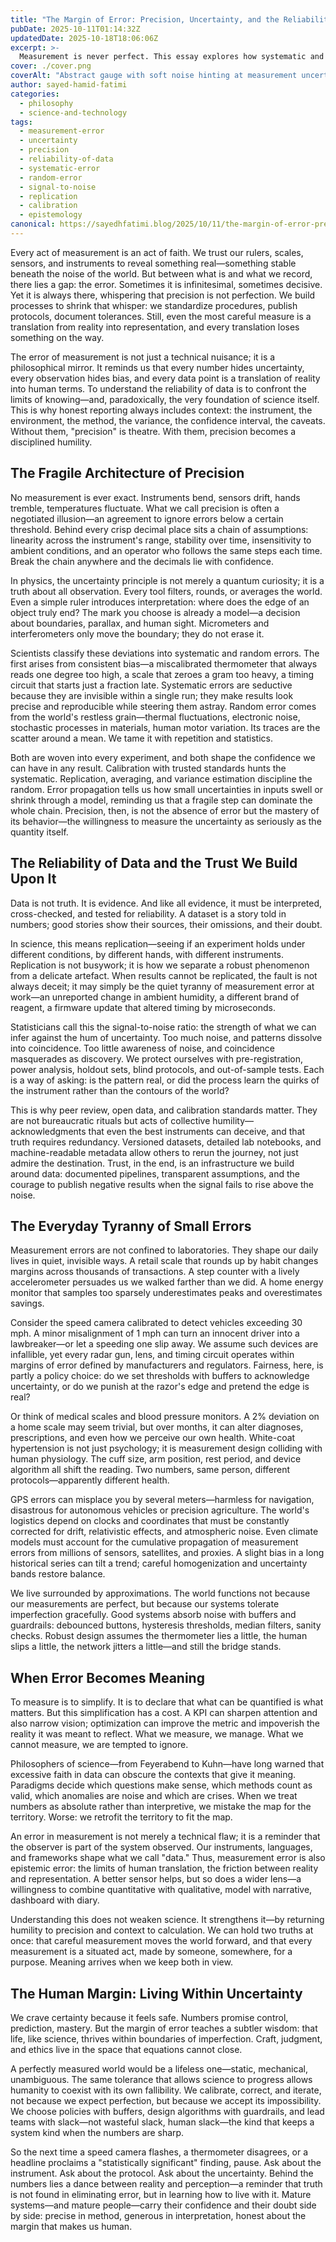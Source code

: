 ```yaml
---
title: "The Margin of Error: Precision, Uncertainty, and the Reliability of Data"
pubDate: 2025-10-11T01:14:32Z
updatedDate: 2025-10-18T18:06:06Z
excerpt: >-
  Measurement is never perfect. This essay explores how systematic and random errors shape what we can know, why replication and calibration matter, and how humility restores meaning to precision.
cover: ./cover.png
coverAlt: "Abstract gauge with soft noise hinting at measurement uncertainty"
author: sayed-hamid-fatimi
categories:
  - philosophy
  - science-and-technology
tags:
  - measurement-error
  - uncertainty
  - precision
  - reliability-of-data
  - systematic-error
  - random-error
  - signal-to-noise
  - replication
  - calibration
  - epistemology
canonical: https://sayedhfatimi.blog/2025/10/11/the-margin-of-error-precision-uncertainty-and-the-reliability-of-data/
---
```


Every act of measurement is an act of faith.
We trust our rulers, scales, sensors, and instruments to reveal something real—something stable beneath the noise of the world. But between what is and what we record, there lies a gap: the error. Sometimes it is infinitesimal, sometimes decisive. Yet it is always there, whispering that precision is not perfection. We build processes to shrink that whisper: we standardize procedures, publish protocols, document tolerances. Still, even the most careful measure is a translation from reality into representation, and every translation loses something on the way.

The error of measurement is not just a technical nuisance; it is a philosophical mirror. It reminds us that every number hides uncertainty, every observation hides bias, and every data point is a translation of reality into human terms. To understand the reliability of data is to confront the limits of knowing—and, paradoxically, the very foundation of science itself. This is why honest reporting always includes context: the instrument, the environment, the method, the variance, the confidence interval, the caveats. Without them, "precision" is theatre. With them, precision becomes a disciplined humility.

## The Fragile Architecture of Precision

No measurement is ever exact. Instruments bend, sensors drift, hands tremble, temperatures fluctuate. What we call precision is often a negotiated illusion—an agreement to ignore errors below a certain threshold. Behind every crisp decimal place sits a chain of assumptions: linearity across the instrument's range, stability over time, insensitivity to ambient conditions, and an operator who follows the same steps each time. Break the chain anywhere and the decimals lie with confidence.

In physics, the uncertainty principle is not merely a quantum curiosity; it is a truth about all observation. Every tool filters, rounds, or averages the world. Even a simple ruler introduces interpretation: where does the edge of an object truly end? The mark you choose is already a model—a decision about boundaries, parallax, and human sight. Micrometers and interferometers only move the boundary; they do not erase it.

Scientists classify these deviations into systematic and random errors. The first arises from consistent bias—a miscalibrated thermometer that always reads one degree too high, a scale that zeroes a gram too heavy, a timing circuit that starts just a fraction late. Systematic errors are seductive because they are invisible within a single run; they make results look precise and reproducible while steering them astray. Random error comes from the world's restless grain—thermal fluctuations, electronic noise, stochastic processes in materials, human motor variation. Its traces are the scatter around a mean. We tame it with repetition and statistics.

Both are woven into every experiment, and both shape the confidence we can have in any result. Calibration with trusted standards hunts the systematic. Replication, averaging, and variance estimation discipline the random. Error propagation tells us how small uncertainties in inputs swell or shrink through a model, reminding us that a fragile step can dominate the whole chain. Precision, then, is not the absence of error but the mastery of its behavior—the willingness to measure the uncertainty as seriously as the quantity itself.

## The Reliability of Data and the Trust We Build Upon It

Data is not truth. It is evidence. And like all evidence, it must be interpreted, cross-checked, and tested for reliability. A dataset is a story told in numbers; good stories show their sources, their omissions, and their doubt.

In science, this means replication—seeing if an experiment holds under different conditions, by different hands, with different instruments. Replication is not busywork; it is how we separate a robust phenomenon from a delicate artefact. When results cannot be replicated, the fault is not always deceit; it may simply be the quiet tyranny of measurement error at work—an unreported change in ambient humidity, a different brand of reagent, a firmware update that altered timing by microseconds.

Statisticians call this the signal-to-noise ratio: the strength of what we can infer against the hum of uncertainty. Too much noise, and patterns dissolve into coincidence. Too little awareness of noise, and coincidence masquerades as discovery. We protect ourselves with pre-registration, power analysis, holdout sets, blind protocols, and out-of-sample tests. Each is a way of asking: is the pattern real, or did the process learn the quirks of the instrument rather than the contours of the world?

This is why peer review, open data, and calibration standards matter. They are not bureaucratic rituals but acts of collective humility—acknowledgments that even the best instruments can deceive, and that truth requires redundancy. Versioned datasets, detailed lab notebooks, and machine-readable metadata allow others to rerun the journey, not just admire the destination. Trust, in the end, is an infrastructure we build around data: documented pipelines, transparent assumptions, and the courage to publish negative results when the signal fails to rise above the noise.

## The Everyday Tyranny of Small Errors

Measurement errors are not confined to laboratories. They shape our daily lives in quiet, invisible ways. A retail scale that rounds up by habit changes margins across thousands of transactions. A step counter with a lively accelerometer persuades us we walked farther than we did. A home energy monitor that samples too sparsely underestimates peaks and overestimates savings.

Consider the speed camera calibrated to detect vehicles exceeding 30 mph. A minor misalignment of 1 mph can turn an innocent driver into a lawbreaker—or let a speeding one slip away. We assume such devices are infallible, yet every radar gun, lens, and timing circuit operates within margins of error defined by manufacturers and regulators. Fairness, here, is partly a policy choice: do we set thresholds with buffers to acknowledge uncertainty, or do we punish at the razor's edge and pretend the edge is real?

Or think of medical scales and blood pressure monitors. A 2% deviation on a home scale may seem trivial, but over months, it can alter diagnoses, prescriptions, and even how we perceive our own health. White-coat hypertension is not just psychology; it is measurement design colliding with human physiology. The cuff size, arm position, rest period, and device algorithm all shift the reading. Two numbers, same person, different protocols—apparently different health.

GPS errors can misplace you by several meters—harmless for navigation, disastrous for autonomous vehicles or precision agriculture. The world's logistics depend on clocks and coordinates that must be constantly corrected for drift, relativistic effects, and atmospheric noise. Even climate models must account for the cumulative propagation of measurement errors from millions of sensors, satellites, and proxies. A slight bias in a long historical series can tilt a trend; careful homogenization and uncertainty bands restore balance.

We live surrounded by approximations. The world functions not because our measurements are perfect, but because our systems tolerate imperfection gracefully. Good systems absorb noise with buffers and guardrails: debounced buttons, hysteresis thresholds, median filters, sanity checks. Robust design assumes the thermometer lies a little, the human slips a little, the network jitters a little—and still the bridge stands.

## When Error Becomes Meaning

To measure is to simplify. It is to declare that what can be quantified is what matters. But this simplification has a cost. A KPI can sharpen attention and also narrow vision; optimization can improve the metric and impoverish the reality it was meant to reflect. What we measure, we manage. What we cannot measure, we are tempted to ignore.

Philosophers of science—from Feyerabend to Kuhn—have long warned that excessive faith in data can obscure the contexts that give it meaning. Paradigms decide which questions make sense, which methods count as valid, which anomalies are noise and which are crises. When we treat numbers as absolute rather than interpretive, we mistake the map for the territory. Worse: we retrofit the territory to fit the map.

An error in measurement is not merely a technical flaw; it is a reminder that the observer is part of the system observed. Our instruments, languages, and frameworks shape what we call "data." Thus, measurement error is also epistemic error: the limits of human translation, the friction between reality and representation. A better sensor helps, but so does a wider lens—a willingness to combine quantitative with qualitative, model with narrative, dashboard with diary.

Understanding this does not weaken science. It strengthens it—by returning humility to precision and context to calculation. We can hold two truths at once: that careful measurement moves the world forward, and that every measurement is a situated act, made by someone, somewhere, for a purpose. Meaning arrives when we keep both in view.

## The Human Margin: Living Within Uncertainty

We crave certainty because it feels safe. Numbers promise control, prediction, mastery. But the margin of error teaches a subtler wisdom: that life, like science, thrives within boundaries of imperfection. Craft, judgment, and ethics live in the space that equations cannot close.

A perfectly measured world would be a lifeless one—static, mechanical, unambiguous. The same tolerance that allows science to progress allows humanity to coexist with its own fallibility. We calibrate, correct, and iterate, not because we expect perfection, but because we accept its impossibility. We choose policies with buffers, design algorithms with guardrails, and lead teams with slack—not wasteful slack, human slack—the kind that keeps a system kind when the numbers are sharp.

So the next time a speed camera flashes, a thermometer disagrees, or a headline proclaims a "statistically significant" finding, pause. Ask about the instrument. Ask about the protocol. Ask about the uncertainty. Behind the numbers lies a dance between reality and perception—a reminder that truth is not found in eliminating error, but in learning how to live with it. Mature systems—and mature people—carry their confidence and their doubt side by side: precise in method, generous in interpretation, honest about the margin that makes us human.
